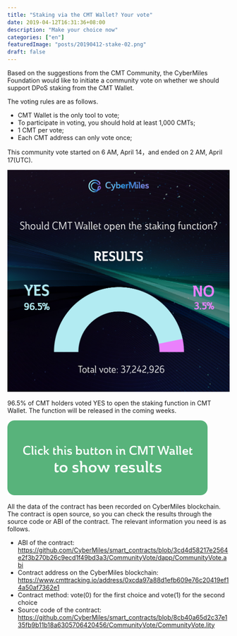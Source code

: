 ```yaml
---
title: "Staking via the CMT Wallet? Your vote"
date: 2019-04-12T16:31:36+08:00
description: "Make your choice now"
categories: ["en"]
featuredImage: "posts/20190412-stake-02.png"
draft: false
---
```


Based on the suggestions from the CMT Community, the CyberMiles Foundation would like to initiate a community vote on whether we should support DPoS staking from the CMT Wallet. 

The voting rules are as follows. 


* CMT Wallet is the only tool to vote;
* To participate in voting, you should hold at least 1,000 CMTs;
* 1 CMT per vote;
* Each CMT address can only vote once;


This community vote started on 6 AM, April 14，and ended on 2 AM, April 17(UTC). 

![](/posts/20190412-stake-05.png)

96.5% of CMT holders voted YES to open the staking function in CMT Wallet. The function will be released in the coming weeks.

[![](/posts/20190417-button-05.png)](http://cmtvote.codeislaw.co/vote.html?contract=0xcda97a88d1efb609e76c20419ef14a50af7362e1)

All the data of the contract has been recorded on CyberMiles blockchain. The contract is open source, so you can check the results through the source code or ABI of the contract. The relevant information you need is as follows.

* ABI of the contract: <https://github.com/CyberMiles/smart_contracts/blob/3cd4d58217e2564e2f3b270b26c9ecd1f49bd3a3/CommunityVote/dapp/CommunityVote.abi>
* Contract address on the CyberMiles blockchain: <https://www.cmttracking.io/address/0xcda97a88d1efb609e76c20419ef14a50af7362e1>
* Contract method: vote(0) for the first choice and vote(1) for the second choice
* Source code of the contract: <https://github.com/CyberMiles/smart_contracts/blob/8cb40a65d2c37e135fb9b11b18a6305706420456/CommunityVote/CommunityVote.lity>

